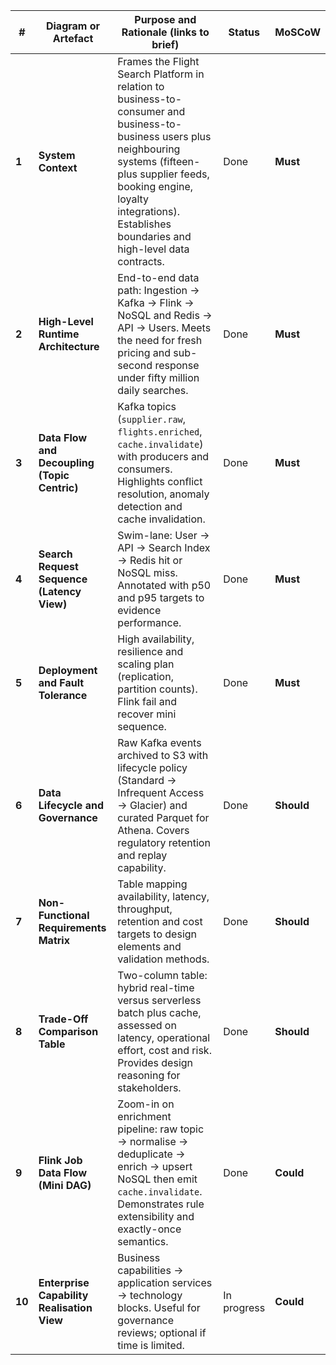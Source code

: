 | # | Diagram or Artefact | Purpose and Rationale (links to brief) | Status | MoSCoW |
|---|---------------------|----------------------------------------|--------|--------|
| **1** | **System Context** | Frames the Flight Search Platform in relation to business-to-consumer and business-to-business users plus neighbouring systems (fifteen-plus supplier feeds, booking engine, loyalty integrations). Establishes boundaries and high-level data contracts. | Done | **Must** |
| **2** | **High-Level Runtime Architecture** | End-to-end data path: Ingestion → Kafka → Flink → NoSQL and Redis → API → Users. Meets the need for fresh pricing and sub-second response under fifty million daily searches. | Done | **Must** |
| **3** | **Data Flow and Decoupling (Topic Centric)** | Kafka topics (`supplier.raw`, `flights.enriched`, `cache.invalidate`) with producers and consumers. Highlights conflict resolution, anomaly detection and cache invalidation. | Done | **Must** |
| **4** | **Search Request Sequence (Latency View)** | Swim-lane: User → API → Search Index → Redis hit or NoSQL miss. Annotated with p50 and p95 targets to evidence performance. | Done | **Must** |
| **5** | **Deployment and Fault Tolerance** | High availability, resilience and scaling plan (replication, partition counts). Flink fail and recover mini sequence. | Done | **Must** |
| **6** | **Data Lifecycle and Governance** | Raw Kafka events archived to S3 with lifecycle policy (Standard → Infrequent Access → Glacier) and curated Parquet for Athena. Covers regulatory retention and replay capability. | Done | **Should** |
| **7** | **Non-Functional Requirements Matrix** | Table mapping availability, latency, throughput, retention and cost targets to design elements and validation methods. | Done | **Should** |
| **8** | **Trade-Off Comparison Table** | Two-column table: hybrid real-time versus serverless batch plus cache, assessed on latency, operational effort, cost and risk. Provides design reasoning for stakeholders. | Done | **Should** |
| **9** | **Flink Job Data Flow (Mini DAG)** | Zoom-in on enrichment pipeline: raw topic → normalise → deduplicate → enrich → upsert NoSQL then emit `cache.invalidate`. Demonstrates rule extensibility and exactly-once semantics. | Done | **Could** |
| **10** | **Enterprise Capability Realisation View** | Business capabilities → application services → technology blocks. Useful for governance reviews; optional if time is limited. | In progress | **Could** |
